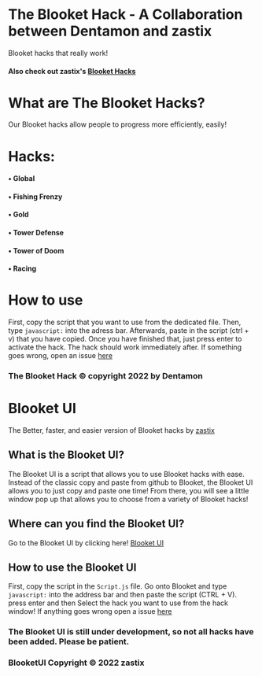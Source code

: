 # The Blooket Hack - A Collaboration between Dentamon and zastix
Blooket hacks that really work!
#### Also check out zastix's [Blooket Hacks](https://github.com/ZasticBradyn/Blooket-Hacks)
# What are The Blooket Hacks?
Our Blooket hacks allow people to progress more efficiently, easily!
# Hacks:
#### • Global
#### • Fishing Frenzy
#### • Gold
#### • Tower Defense
#### • Tower of Doom
#### • Racing
# How to use
First, copy the script that you want to use from the dedicated file.
Then, type `javascript:` into the adress bar. 
Afterwards, paste in the script (ctrl + v) that you have copied.
Once you have finished that, just press enter to activate the hack.
The hack should work immediately after.
If something goes wrong, open an issue [here](https://github.com/Dentamon/The-Blooket-Hack-v2/issues/new)
### The Blooket Hack © copyright 2022 by Dentamon

# Blooket UI
The Better, faster, and easier version of Blooket hacks by [zastix](https://github.com/ZasticBradyn)
## What is the Blooket UI?
The Blooket UI is a script that allows you to use Blooket hacks with ease.
Instead of the classic copy and paste from github to Blooket, the Blooket UI allows you to just copy and paste one time!
From there, you will see a little window pop up that allows you to choose from a variety of Blooket hacks!
## Where can you find the Blooket UI?
Go to the Blooket UI by clicking here! [Blooket UI](https://github.com/ZasticBradyn/BlooketUI)
## How to use the Blooket UI
First, copy the script in the `Script.js` file.
Go onto Blooket and type `javascript:` into the address bar and then paste the script (CTRL + V).
press enter
and then Select the hack you want to use from the hack window!
If anything goes wrong open a issue [here](https://github.com/ZasticBradyn/BlooketUI/issues/new)
### The Blooket UI is still under development, so not all hacks have been added.  Please be patient.
### BlooketUI Copyright © 2022 zastix
